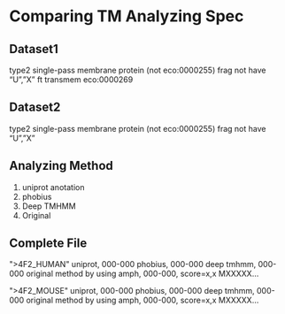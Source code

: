 # Comparing TM Analyzing Spec
## Dataset1
type2 single-pass membrane protein (not eco:0000255)
frag
not have “U”,”X”
ft transmem eco:0000269

## Dataset2
type2 single-pass membrane protein (not eco:0000255)
frag
not have “U”,”X”

## Analyzing Method
1. uniprot anotation
2. phobius
3. Deep TMHMM
4. Original

## Complete File
">4F2_HUMAN"
uniprot, 000-000
phobius, 000-000
deep tmhmm, 000-000
original method by using amph, 000-000, score=x,x
MXXXXX…

">4F2_MOUSE"
uniprot, 000-000
phobius, 000-000
deep tmhmm, 000-000
original method by using amph, 000-000, score=x,x
MXXXXX…
